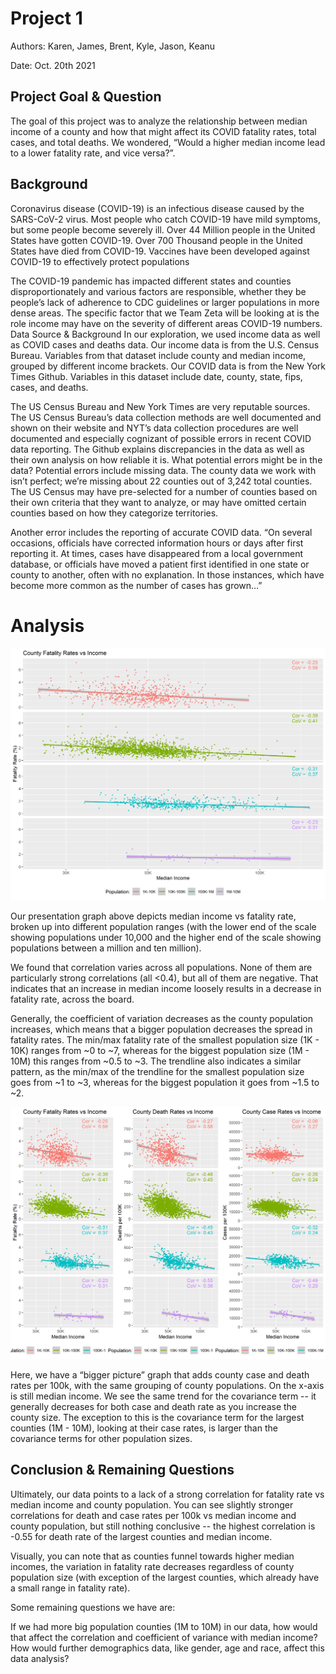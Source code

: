 # Project 1
Authors: Karen, James, Brent, Kyle, Jason, Keanu

Date: Oct. 20th 2021

## Project Goal & Question
The goal of this project was to analyze the relationship between median income of a county and how that might affect its COVID fatality rates, total cases, and total deaths. We wondered, “Would a higher median income lead to a lower fatality rate, and vice versa?”.

## Background
Coronavirus disease (COVID-19) is an infectious disease caused by the SARS-CoV-2 virus. Most people who catch COVID-19 have mild symptoms, but some people become severely ill. Over 44 Million people in the United States have gotten COVID-19. Over 700 Thousand people in the United States have died from COVID-19. Vaccines have been developed against COVID-19 to effectively protect populations

The COVID-19 pandemic has impacted different states and counties disproportionately and various factors are responsible, whether they be people’s lack of adherence to CDC guidelines or larger populations in more dense areas. The specific factor that we Team Zeta will be looking at is the role income may have on the severity of different areas COVID-19 numbers. 
Data Source & Background
In our exploration, we used income data as well as COVID cases and deaths data. Our income data is from the U.S. Census Bureau. Variables from that dataset include county and median income, grouped by different income brackets. Our COVID data is from the New York Times Github. Variables in this dataset include date, county, state, fips, cases, and deaths.

The US Census Bureau and New York Times are very reputable sources. The US Census Bureau’s data collection methods are well documented and shown on their website and NYT’s data collection procedures are well documented and especially cognizant of possible errors in recent COVID data reporting. The Github explains discrepancies in the data as well as their own analysis on how reliable it is.
What potential errors might be in the data? 
Potential errors include missing data. The county data we work with isn’t perfect; we’re missing about 22 counties out of 3,242 total counties. The US Census may have pre-selected for a number of counties based on their own criteria that they want to analyze, or may have omitted certain counties based on how they categorize territories.

Another error includes the reporting of accurate COVID data. “On several occasions, officials have corrected information hours or days after first reporting it. At times, cases have disappeared from a local government database, or officials have moved a patient first identified in one state or county to another, often with no explanation. In those instances, which have become more common as the number of cases has grown…”

# Analysis
![Fatality_vs_Income_vs_Population](Fatality_vs_Income_vs_Population.png)

Our presentation graph above depicts median income vs fatality rate, broken up into different population ranges (with the lower end of the scale showing populations under 10,000 and the higher end of the scale showing populations between a million and ten million). 

We found that correlation varies across all populations. None of them are particularly strong correlations (all <0.4), but all of them are negative. That indicates that an increase in median income loosely results in a decrease in fatality rate, across the board. 

Generally, the coefficient of variation decreases as the county population increases, which means that a bigger population decreases the spread in fatality rates. The min/max fatality rate of the smallest population size (1K - 10K) ranges from ~0 to ~7, whereas for the biggest population size (1M - 10M) this ranges from ~0.5 to ~3. The trendline also indicates a similar pattern, as the min/max of the trendline for the smallest population size goes from ~1 to ~3, whereas for the biggest population it goes from ~1.5 to ~2. 

![HeadlineGraph](HeadlineGraph.png)

Here, we have a “bigger picture” graph that adds county case and death rates per 100k, with the same grouping of county populations. On the x-axis is still median income. We see the same trend for the covariance term -- it generally decreases for both case and death rate as you increase the county size. The exception to this is the covariance term for the largest counties (1M - 10M), looking at their case rates, is larger than the covariance terms for other population sizes.

## Conclusion & Remaining Questions
Ultimately, our data points to a lack of a strong correlation for fatality rate vs median income and county population. You can see slightly stronger correlations for death and case rates per 100k vs median income and county population, but still nothing conclusive -- the highest correlation is -0.55 for death rate of the largest counties and median income. 

Visually, you can note that as counties funnel towards higher median incomes, the variation in fatality rate decreases regardless of county population size (with exception of the largest counties, which already have a small range in fatality rate).

Some remaining questions we have are:

If we had more big population counties (1M to 10M) in our data, how would that affect the correlation and coefficient of variance with median income?
How would further demographics data, like gender, age and race, affect this data analysis?
